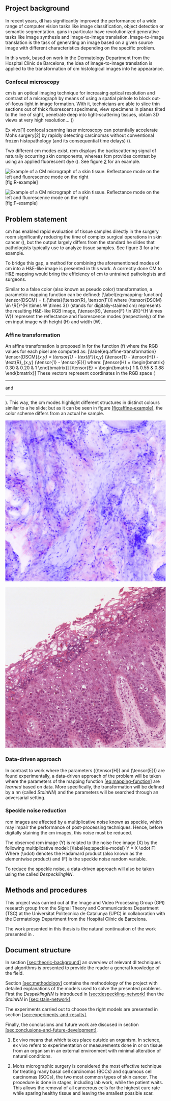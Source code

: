 ## Project background

In recent years,
<span data-acronym-label="dl" data-acronym-form="singular+short">dl</span>
has significantly improved the performance of a wide range of computer
vision tasks like image classification, object detection or semantic
segmentation.
<span data-acronym-label="gans" data-acronym-form="singular+short">gans</span>
in particular have revolutionized generative tasks like image synthesis
and image-to-image translation. Image-to-image translation is the task
of generating an image based on a given source image with different
characteristics depending on the specific problem.

In this work, based on  work in the Dermatology Department from the
Hospital Clínic de Barcelona, the idea of image-to-image translation is
applied to the transformation of
<span data-acronym-label="cm" data-acronym-form="singular+short">cm</span>
histological images into
<span data-acronym-label="he" data-acronym-form="singular+short">he</span>
appearance.

### Confocal microscopy

<span data-acronym-label="cm" data-acronym-form="singular+short">cm</span>
is an optical imaging technique for increasing optical resolution and
contrast of a micrograph by means of using a spatial pinhole to block
out-of-focus light in image formation. With it, technicians are able to
slice thin sections out of thick fluorescent specimens, view specimens
in planes tilted to the line of sight, penetrate deep into
light-scattering tissues, obtain 3D views at very high resolution... ()

Ex vivo\[1\] confocal scanning laser microscopy can potentially
accelerate Mohs surgery\[2\] by rapidly detecting carcinomas without
conventional frozen histopathology (and its consequential time delays)
().

Two different
<span data-acronym-label="cm" data-acronym-form="singular+short">cm</span>
modes exist,
<span data-acronym-label="rcm" data-acronym-form="singular+short">rcm</span>
displays the backscattering signal of naturally occurring skin
components, whereas
<span data-acronym-label="fcm" data-acronym-form="singular+short">fcm</span>
provides contrast by using an applied fluorescent dye (). See figure
[2](#fig:CM-example) for an example.

![Example of a CM micrograph of a skin tissue. Reflectance mode on the
left and fluorescence mode on the
right<span label="fig:CM-example"></span>](../images/R_crop_thumbnail.jpg)
<span id="fig:R-example" label="fig:R-example">\[fig:R-example\]</span>

![Example of a CM micrograph of a skin tissue. Reflectance mode on the
left and fluorescence mode on the
right<span label="fig:CM-example"></span>](../images/F_crop_thumbnail.jpg)
<span id="fig:F-example" label="fig:F-example">\[fig:F-example\]</span>

## Problem statement

<span data-acronym-label="cm" data-acronym-form="singular+short">cm</span>
has enabled rapid evaluation of tissue samples directly in the surgery
room significantly reducing the time of complex surgical operations in
skin cancer (), but the output largely differs from the standard
<span data-acronym-label="he" data-acronym-form="singular+short">he</span>
slides that pathologists typically use to analyze tissue samples. See
figure [3](#fig:HE-example) for a
<span data-acronym-label="he" data-acronym-form="singular+short">he</span>
example.

To bridge this gap, a method for combining the aforementioned modes of
<span data-acronym-label="cm" data-acronym-form="singular+short">cm</span>
into a H\&E-like image is presented in this work. A correctly done CM to
H\&E mapping would bring the efficiency of
<span data-acronym-label="cm" data-acronym-form="singular+short">cm</span>
to untrained pathologists and surgeons.

Similar to a false color (also known as pseudo color) transformation, a
parametric mapping function can be defined:
\[\label{eq:mapping-function}
    \tensor{DSCM}
    = f_{\theta}(\tensor{R}, \tensor{F})\] where
\(\tensor{DSCM} \in \R{}^{H \times W \times 3}\) (stands for
digitally-stained
<span data-acronym-label="cm" data-acronym-form="singular+short">cm</span>)
represents the resulting H\&E-like RGB image,
\(\tensor{R}, \tensor{F} \in \R{}^{H \times W}\) represent the
reflectance and fluorescence modes (respectively) of the
<span data-acronym-label="cm" data-acronym-form="singular+short">cm</span>
input image with height \(H\) and width \(W\).

### Affine transformation

An affine transfomation is proposed in  for the function \(f\) where the
RGB values for each pixel are computed as:
\[\label{eq:affine-transformation}
    \tensor{DSCM}_{x,y} = \tensor{1}
    - \text{F}_{x,y} (\tensor{1} - \tensor{H}) - \text{R}_{x,y} (\tensor{1} - \tensor{E})\]
where: \[\tensor{H} = \begin{bmatrix} 0.30 & 0.20 & 1 \end{bmatrix}\]
\[\tensor{E} = \begin{bmatrix} 1 & 0.55 & 0.88 \end{bmatrix}\] These
vectors represent coordinates in the RGB space (

<div style="color: Hcolor">

-----

</div>

and

<div style="color: Ecolor">

-----

</div>

). This way, the
<span data-acronym-label="cm" data-acronym-form="singular+short">cm</span>
modes highlight different structures in distinct colours similar to a
<span data-acronym-label="he" data-acronym-form="singular+short">he</span>
slide; but as it can be seen in figure
[\[fig:affine-example\]](#fig:affine-example), the color scheme differs
from an actual
<span data-acronym-label="he" data-acronym-form="singular+short">he</span>
sample.

![Digitally stained sample using the affine transformation](../images/DSCM_Gareau.png)

![H\&E stained sample<span label="fig:HE-example"></span>](../images/HE.png)

### Data-driven approach

In contrast to  work where the parameters (\(\tensor{H}\) and
\(\tensor{E}\)) are found experimentally, a data-driven approach of the
problem will be taken where the parameters of the mapping function
[\[eq:mapping-function\]](#eq:mapping-function) are *learned* based on
data. More specifically, the transformation will be defined by a
<span data-acronym-label="nn" data-acronym-form="singular+short">nn</span>
(called *StainNN*) and the parameters will be searched through an
adversarial setting.

### Speckle noise reduction

<span data-acronym-label="rcm" data-acronym-form="singular+short">rcm</span>
images are affected by a multiplicative noise known as speckle, which
may impair the performance of post-processing techniques. Hence, before
digitally staining the
<span data-acronym-label="cm" data-acronym-form="singular+short">cm</span>
images, this noise must be reduced.

The observed
<span data-acronym-label="rcm" data-acronym-form="singular+short">rcm</span>
image \(Y\) is related to the noise free image \(X\) by the following
multiplicative model: \[\label{eq:speckle-model}
    Y = X \odot F\] Where \(\odot\) denotes the Hadamard product (also
known as the elementwise product) and \(F\) is the speckle noise random
variable.

To reduce the speckle noise, a data-driven approach will also be taken
using the called *DespecklingNN*.

## Methods and procedures

This project was carried out at the Image and Video Processing Group
(GPI) research group from the Signal Theory and Communications
Department (TSC) at the Universitat Politecnica de Catalunya (UPC) in
collaboration with the Dermatology Department from the Hospital Clínic
de Barcelona.

The work presented in this thesis is the natural continuation of the
work presented in .

## Document structure

In section [\[sec:theoric-background\]](#sec:theoric-background) an
overview of relevant
<span data-acronym-label="dl" data-acronym-form="singular+short">dl</span>
techniques and algorithms is presented to provide the reader a general
knowledge of the field.

Section [\[sec:methodology\]](#sec:methodology) contains the methodology
of the project with detailed explanations of the models used to solve
the presented problems. First the *DespeklingNN* is introduced in
[\[sec:despeckling-network\]](#sec:despeckling-network) then the
*StainNN* in [\[sec:stain-network\]](#sec:stain-network).

The experiments carried out to choose the right models are presented in
section [\[sec:experiments-and-results\]](#sec:experiments-and-results).

Finally, the conclusions and future work are discused in section
[\[sec:conclusions-and-future-development\]](#sec:conclusions-and-future-development).

1.  Ex vivo means that which takes place outside an organism. In
    science, ex vivo refers to experimentation or measurements done in
    or on tissue from an organism in an external environment with
    minimal alteration of natural conditions.

2.  Mohs micrographic surgery is considered the most effective technique
    for treating many basal cell carcinomas (BCCs) and squamous cell
    carcinomas (SCCs), the two most common types of skin cancer. The
    procedure is done in stages, including lab work, while the patient
    waits. This allows the removal of all cancerous cells for the
    highest cure rate while sparing healthy tissue and leaving the
    smallest possible scar.
